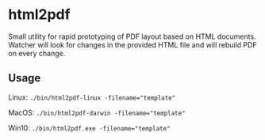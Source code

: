 # html2pdf
Small utility for rapid prototyping of PDF layout based on HTML documents. Watcher will look for changes in the provided HTML file and will rebuild PDF on every change. 

## Usage
Linux: `./bin/html2pdf-linux -filename="template"`

MacOS: `./bin/html2pdf-darwin -filename="template"`

Win10: `./bin/html2pdf.exe -filename="template"`

